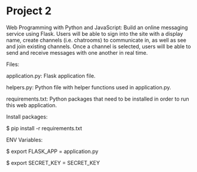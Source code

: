 # Project 2

Web Programming with Python and JavaScript: Build an online messaging service using Flask. Users will be able to sign into the site with a display name, create channels (i.e. chatrooms) to communicate in, as well as see and join existing channels. Once a channel is selected, users will be able to send and receive messages with one another in real time. 

Files:

application.py: Flask application file.

helpers.py: Python file with helper functions used in application.py.

requirements.txt: Python packages that need to be installed in order to run this web application.

Install packages:

$ pip install -r requirements.txt

ENV Variables:

$ export FLASK_APP = application.py

$ export SECRET_KEY = SECRET_KEY
